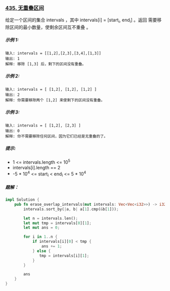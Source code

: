 ### [435. 无重叠区间](https://leetcode.cn/problems/non-overlapping-intervals/)
给定一个区间的集合 intervals ，其中 intervals[i] = [start<sub>i</sub>, end<sub>i</sub>] 。返回 需要移除区间的最小数量，使剩余区间互不重叠 。

##### 示例 1:
```
输入: intervals = [[1,2],[2,3],[3,4],[1,3]]
输出: 1
解释: 移除 [1,3] 后，剩下的区间没有重叠。
```

##### 示例 2:
```
输入: intervals = [ [1,2], [1,2], [1,2] ]
输出: 2
解释: 你需要移除两个 [1,2] 来使剩下的区间没有重叠。
```

##### 示例 3:
```
输入: intervals = [ [1,2], [2,3] ]
输出: 0
解释: 你不需要移除任何区间，因为它们已经是无重叠的了。
```

##### 提示:
- 1 <= intervals.length <= 10<sup>5</sup>
- intervals[i].length == 2
- -5 * 10<sup>4</sup> <= start<sub>i</sub> < end<sub>i</sub> <= 5 * 10<sup>4</sup>

##### 题解：
```rust
impl Solution {
    pub fn erase_overlap_intervals(mut intervals: Vec<Vec<i32>>) -> i32 {
        intervals.sort_by(|a, b| a[1].cmp(&b[1]));

        let n = intervals.len();
        let mut tmp = intervals[0][1];
        let mut ans = 0;

        for i in 1..n {
            if intervals[i][0] < tmp {
                ans += 1;
            } else {
               tmp = intervals[i][1];
            }
        }

        ans
    }
}
```
